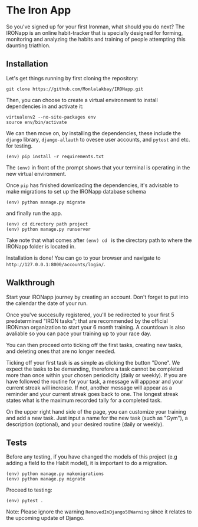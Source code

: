 # The Iron App
So you've signed up for your first Ironman, what should you do next? The IRONapp is an online habit-tracker that is specially designed for forming, monitoring and analyzing the habits and training of people attempting this daunting triathlon.

## Installation
Let's get things running by first cloning the repository:
```shell
git clone https://github.com/Monlalakbay/IRONapp.git
```

Then, you can choose to create a virtual environment to install dependencies in and activate it:
```shell
virtualenv2 --no-site-packages env
source env/bin/activate
```

We can then move on, by installing the dependencies, these include the ```django``` library, ```django-allauth``` to ovesee user accounts, and ```pytest``` and etc. for testing. 
```shell
(env) pip install -r requirements.txt
```
The ```(env)``` in front of the prompt shows that your terminal is operating in the new virtual environment.

Once ```pip``` has finished downloading the dependencies, 
it's advisable to make migrations to set up the IRONapp database schema
```shell
(env) python manage.py migrate
```
and finally run the app.
```shell
(env) cd directory path project
(env) python manage.py runserver
```
Take note that what comes after ```(env) cd ``` is the directory path to where the IRONapp folder is located in.


Installation is done! You can go to your browser and navigate to ```http://127.0.0.1:8000/accounts/login/```.

## Walkthrough
Start your IRONapp journey by creating an account. Don't forget to put into the calendar the date of your run. 

Once you've succesully registered, you'll be redirected to your first 5 predetermined "IRON tasks"; that are recommended by the official IRONman organization to start your 6 month training. A countdown is also avaliable so you can pace your training up to your race day. 

You can then proceed onto ticking off the first tasks, creating new tasks, and deleting ones that are no longer needed. 

Ticking off your first task is as simple as clicking the button "Done". We expect the tasks to be demanding, therefore a task cannot be completed more than once within your chosen periodicity (daily or weekly).
If you are have followed the routine for your task, a message will apppear and your current streak will increase. If not, another message will appear as a reminder and your current streak goes back to one. The longest streak states what is the maximum recorded tally for a completed task.

On the upper right hand side of the page, you can customize your training and add a new task. Just input a name for the new task (such as "Gym"), a description (optional), and your desired routine (daily or weekly).

## Tests
Before any testing, if you have changed the models of this project (e.g adding a field to the Habit model), it is important to do a migration. 
```shell
(env) python manage.py makemigrations 
(env) python manage.py migrate
```

Proceed to testing:
```shell
(env) pytest . 
```
Note: Please ignore the warning ```RemovedInDjango50Warning``` since it relates to the upcoming update of Django.





